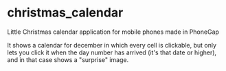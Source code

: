 # christmas_calendar
Little Christmas calendar application for mobile phones made in PhoneGap

It shows a calendar for december in which every cell is clickable, but only lets you click it when the day
number has arrived (it's that date or higher), and in that case shows a "surprise" image.

